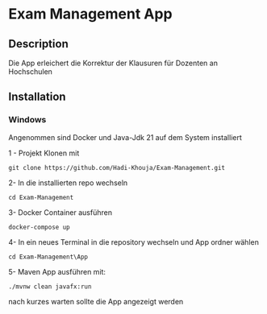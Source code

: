 # Exam Management App

## Description
Die App erleichert die Korrektur der Klausuren für Dozenten an Hochschulen

## Installation 

### Windows
Angenommen sind Docker und Java-Jdk 21 auf dem System installiert 

1 - Projekt Klonen mit

    git clone https://github.com/Hadi-Khouja/Exam-Management.git

2- In die installierten repo wechseln

    cd Exam-Management

3- Docker Container ausführen

    docker-compose up

4- In ein neues Terminal in die repository wechseln und App ordner wählen

    cd Exam-Management\App

5- Maven App ausführen mit:

    ./mvnw clean javafx:run

nach kurzes warten sollte die App angezeigt werden
